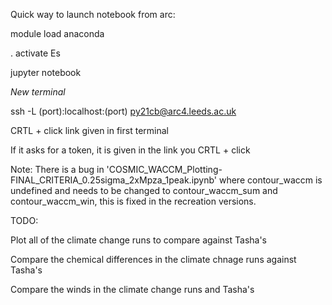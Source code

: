 Quick way to launch notebook from arc:

module load anaconda

. activate Es

jupyter notebook

*New terminal*

ssh -L (port):localhost:(port) py21cb@arc4.leeds.ac.uk

CRTL + click link given in first terminal

If it asks for a token, it is given in the link you CRTL + click

Note: There is a bug in 'COSMIC_WACCM_Plotting-FINAL_CRITERIA_0.25sigma_2xMpza_1peak.ipynb' where contour_waccm is undefined and needs to be changed to contour_waccm_sum and contour_waccm_win, this is fixed in the recreation versions.

TODO:

Plot all of the climate change runs to compare against Tasha's

Compare the chemical differences in the climate chnage runs against Tasha's

Compare the winds in the climate change runs and Tasha's
